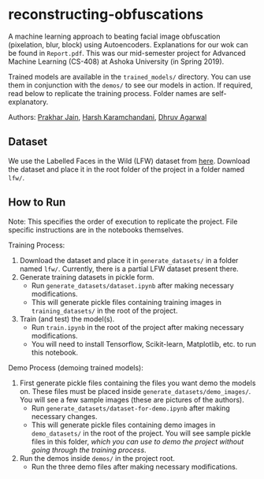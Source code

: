 # reconstructing-obfuscations

A machine learning approach to beating facial image obfuscation (pixelation, blur, block) using Autoencoders. Explanations for our wok can be found in `Report.pdf`. This was our mid-semester project for Advanced Machine Learning (CS-408) at Ashoka University (in Spring 2019).

Trained models are available in the `trained_models/` directory. You can use them in conjunction with the `demos/` to see our models in action. If required, read below to replicate the training process. Folder names are self-explanatory.

Authors: [Prakhar Jain](https://github.com/prakhar171), [Harsh Karamchandani](https://github.com/harshk0525), [Dhruv Agarwal](https://github.com/agdhruv)

## Dataset
We use the Labelled Faces in the Wild (LFW) dataset from [here](http://vis-www.cs.umass.edu/lfw/#download). Download the dataset and place it in the root folder of the project in a folder named `lfw/`.

## How to Run

Note: This specifies the order of execution to replicate the project. File specific instructions are in the notebooks themselves.

Training Process:
1. Download the dataset and place it in `generate_datasets/` in a folder named `lfw/`. Currently, there is a partial LFW dataset present there.
2. Generate training datasets in pickle form.
	- Run `generate_datasets/dataset.ipynb` after making necessary modifications.
	- This will generate pickle files containing training images in `training_datasets/` in the root of the project.
3. Train (and test) the model(s).
	- Run `train.ipynb` in the root of the project after making necessary modifications.
	- You will need to install Tensorflow, Scikit-learn, Matplotlib, etc. to run this notebook.

Demo Process (demoing trained models):
1. First generate pickle files containing the files you want demo the models on. These files must be placed inside `generate_datasets/demo_images/`. You will see a few sample images (these are pictures of the authors).
	- Run `generate_datasets/dataset-for-demo.ipynb` after making necessary changes.
	- This will generate pickle files containing demo images in `demo_datasets/` in the root of the project. You will see sample pickle files in this folder, *which you can use to demo the project without going through the training process*.
2. Run the demos inside `demos/` in the project root.
	- Run the three demo files after making necessary modifications.